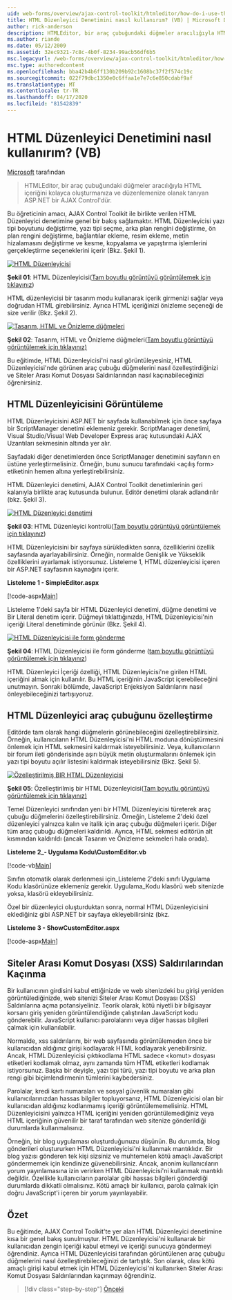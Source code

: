 ```yaml
---
uid: web-forms/overview/ajax-control-toolkit/htmleditor/how-do-i-use-the-html-editor-control-vb
title: HTML Düzenleyici Denetimini nasıl kullanırım? (VB) | Microsoft Dokümanlar
author: rick-anderson
description: HTMLEditor, bir araç çubuğundaki düğmeler aracılığıyla HTML içeriğini kolayca oluşturmanıza ve düzenlemenize olanak tanıyan ASP.NET bir AJAX Control'dür.
ms.author: riande
ms.date: 05/12/2009
ms.assetid: 32ec9321-7c8c-4b0f-8234-99acb56df6b5
msc.legacyurl: /web-forms/overview/ajax-control-toolkit/htmleditor/how-do-i-use-the-html-editor-control-vb
msc.type: authoredcontent
ms.openlocfilehash: bba42b4b6ff130b209b92c1608bc37f2f574c19c
ms.sourcegitcommit: 022f79dbc1350e0c6ffaa1e7e7c6e850cdabf9af
ms.translationtype: MT
ms.contentlocale: tr-TR
ms.lasthandoff: 04/17/2020
ms.locfileid: "81542839"
---
```

# <a name="how-do-i-use-the-html-editor-control-vb"></a>HTML Düzenleyici Denetimini nasıl kullanırım? (VB)

[Microsoft](https://github.com/microsoft) tarafından

> HTMLEditor, bir araç çubuğundaki düğmeler aracılığıyla HTML içeriğini kolayca oluşturmanıza ve düzenlemenize olanak tanıyan ASP.NET bir AJAX Control'dür.

Bu öğreticinin amacı, AJAX Control Toolkit ile birlikte verilen HTML Düzenleyici denetimine genel bir bakış sağlamaktır. HTML Düzenleyicisi yazı tipi boyutunu değiştirme, yazı tipi seçme, arka plan rengini değiştirme, ön plan rengini değiştirme, bağlantılar ekleme, resim ekleme, metin hizalamasını değiştirme ve kesme, kopyalama ve yapıştırma işlemlerini gerçekleştirme seçeneklerini içerir (Bkz. Şekil 1).

[![HTML Düzenleyicisi](how-do-i-use-the-html-editor-control-vb/_static/image1.jpg)](how-do-i-use-the-html-editor-control-vb/_static/image1.png)

**Şekil 01**: HTML Düzenleyicisi([Tam boyutlu görüntüyü görüntülemek için tıklayınız](how-do-i-use-the-html-editor-control-vb/_static/image2.png))

HTML düzenleyicisi bir tasarım modu kullanarak içerik girmenizi sağlar veya doğrudan HTML girebilirsiniz. Ayrıca HTML içeriğinizi önizleme seçeneği de size verilir (Bkz. Şekil 2).

[![Tasarım, HTML ve Önizleme düğmeleri](how-do-i-use-the-html-editor-control-vb/_static/image2.jpg)](how-do-i-use-the-html-editor-control-vb/_static/image3.png)

**Şekil 02**: Tasarım, HTML ve Önizleme düğmeleri([Tam boyutlu görüntüyü görüntülemek için tıklayınız)](how-do-i-use-the-html-editor-control-vb/_static/image4.png)

Bu eğitimde, HTML Düzenleyicisi'ni nasıl görüntüleyesiniz, HTML Düzenleyicisi'nde görünen araç çubuğu düğmelerini nasıl özelleştirdiğinizi ve Siteler Arası Komut Dosyası Saldırılarından nasıl kaçınabileceğinizi öğrenirsiniz.

## <a name="displaying-the-html-editor"></a>HTML Düzenleyicisini Görüntüleme

HTML Düzenleyicisini ASP.NET bir sayfada kullanabilmek için önce sayfaya bir ScriptManager denetimi eklemeniz gerekir. ScriptManager denetimi, Visual Studio/Visual Web Developer Express araç kutusundaki AJAX Uzantıları sekmesinin altında yer alır.

Sayfadaki diğer denetimlerden önce ScriptManager denetimini sayfanın en üstüne yerleştirmelisiniz. Örneğin, bunu sunucu tarafındaki &lt;açılış form&gt; etiketinin hemen altına yerleştirebilirsiniz.

HTML Düzenleyici denetimi, AJAX Control Toolkit denetimlerinin geri kalanıyla birlikte araç kutusunda bulunur. Editör denetimi olarak adlandırılır (bkz. Şekil 3).

[![HTML Düzenleyici denetimi](how-do-i-use-the-html-editor-control-vb/_static/image3.jpg)](how-do-i-use-the-html-editor-control-vb/_static/image5.png)

**Şekil 03**: HTML Düzenleyici kontrolü([Tam boyutlu görüntüyü görüntülemek için tıklayınız](how-do-i-use-the-html-editor-control-vb/_static/image6.png))

HTML Düzenleyicisini bir sayfaya sürükledikten sonra, özelliklerini özellik sayfasında ayarlayabilirsiniz. Örneğin, normalde Genişlik ve Yükseklik özelliklerini ayarlamak istiyorsunuz. Listeleme 1, HTML düzenleyicisi içeren bir ASP.NET sayfasının kaynağını içerir.

**Listeleme 1 - SimpleEditor.aspx**

[!code-aspx[Main](how-do-i-use-the-html-editor-control-vb/samples/sample1.aspx)]

Listeleme 1'deki sayfa bir HTML Düzenleyici denetimi, düğme denetimi ve Bir Literal denetim içerir. Düğmeyi tıklattığınızda, HTML Düzenleyicisi'nin içeriği Literal denetiminde görünür (Bkz. Şekil 4).

[![HTML Düzenleyicisi ile form gönderme](how-do-i-use-the-html-editor-control-vb/_static/image4.jpg)](how-do-i-use-the-html-editor-control-vb/_static/image7.png)

**Şekil 04**: HTML Düzenleyicisi ile form gönderme ([tam boyutlu görüntüyü görüntülemek için tıklayınız](how-do-i-use-the-html-editor-control-vb/_static/image8.png))

HTML Düzenleyici İçeriği özelliği, HTML Düzenleyicisi'ne girilen HTML içeriğini almak için kullanılır. Bu HTML içeriğinin JavaScript içerebileceğini unutmayın. Sonraki bölümde, JavaScript Enjeksiyon Saldırılarını nasıl önleyebileceğinizi tartışıyoruz.

## <a name="customizing-the-html-editor-toolbar"></a>HTML Düzenleyici araç çubuğunu özelleştirme

Editörde tam olarak hangi düğmelerin görünebileceğini özelleştirebilirsiniz. Örneğin, kullanıcıların HTML Düzenleyicisi'ni HTML moduna dönüştürmesini önlemek için HTML sekmesini kaldırmak isteyebilirsiniz. Veya, kullanıcıların bir forum ileti gönderisinde aşırı büyük metin oluşturmalarını önlemek için yazı tipi boyutu açılır listesini kaldırmak isteyebilirsiniz (Bkz. Şekil 5).

[![Özelleştirilmiş BIR HTML Düzenleyicisi](how-do-i-use-the-html-editor-control-vb/_static/image5.jpg)](how-do-i-use-the-html-editor-control-vb/_static/image9.png)

**Şekil 05**: Özelleştirilmiş bir HTML Düzenleyicisi([Tam boyutlu görüntüyü görüntülemek için tıklayınız)](how-do-i-use-the-html-editor-control-vb/_static/image10.png)

Temel Düzenleyici sınıfından yeni bir HTML Düzenleyicisi türeterek araç çubuğu düğmelerini özelleştirebilirsiniz. Örneğin, Listeleme 2'deki özel düzenleyici yalnızca kalın ve italik için araç çubuğu düğmeleri içerir. Diğer tüm araç çubuğu düğmeleri kaldırıldı. Ayrıca, HTML sekmesi editörün alt kısmından kaldırıldı (ancak Tasarım ve Önizleme sekmeleri hala orada).

**Listeleme 2\_- Uygulama Kodu\CustomEditor.vb**

[!code-vb[Main](how-do-i-use-the-html-editor-control-vb/samples/sample2.vb)]

Sınıfın otomatik olarak derlenmesi için\_Listeleme 2'deki sınıfı Uygulama Kodu klasörünüze eklemeniz gerekir. Uygulama\_Kodu klasörü web sitenizde yoksa, klasörü ekleyebilirsiniz.

Özel bir düzenleyici oluşturduktan sonra, normal HTML Düzenleyicisini eklediğiniz gibi ASP.NET bir sayfaya ekleyebilirsiniz (bkz.

**Listeleme 3 - ShowCustomEditor.aspx**

[!code-aspx[Main](how-do-i-use-the-html-editor-control-vb/samples/sample3.aspx)]

## <a name="avoiding-cross-site-scripting-xss-attacks"></a>Siteler Arası Komut Dosyası (XSS) Saldırılarından Kaçınma

Bir kullanıcının girdisini kabul ettiğinizde ve web sitenizdeki bu girişi yeniden görüntülediğinizde, web sitenizi Siteler Arası Komut Dosyası (XSS) Saldırılarına açma potansiyeliniz. Teorik olarak, kötü niyetli bir bilgisayar korsanı giriş yeniden görüntülendiğinde çalıştırılan JavaScript kodu gönderebilir. JavaScript kullanıcı parolalarını veya diğer hassas bilgileri çalmak için kullanılabilir.

Normalde, xss saldırılarını, bir web sayfasında görüntülemeden önce bir kullanıcıdan aldığınız girişi kodlayarak HTML kodlayarak yenebilirsiniz. Ancak, HTML Düzenleyicisi çıktıkodlama HTML sadece &lt;komut&gt; dosyası etiketleri kodlamak olmaz, aynı zamanda tüm HTML etiketleri kodlamak istiyorsunuz. Başka bir deyişle, yazı tipi türü, yazı tipi boyutu ve arka plan rengi gibi biçimlendirmenin tümlerini kaybedersiniz.

Parolalar, kredi kartı numaraları ve sosyal güvenlik numaraları gibi kullanıcılarınızdan hassas bilgiler topluyorsanız, HTML Düzenleyicisi olan bir kullanıcıdan aldığınız kodlanmamış içeriği görüntülememelisiniz. HTML Düzenleyicisini yalnızca HTML içeriğini yeniden görüntülemediğiniz veya HTML içeriğinin güvenilir bir taraf tarafından web sitenize gönderildiği durumlarda kullanmalısınız.

Örneğin, bir blog uygulaması oluşturduğunuzu düşünün. Bu durumda, blog gönderileri oluştururken HTML Düzenleyicisi'ni kullanmak mantıklıdır. Bir blog yazısı gönderen tek kişi sizsiniz ve muhtemelen kötü amaçlı JavaScript göndermemek için kendinize güvenebilirsiniz. Ancak, anonim kullanıcıların yorum yayınlamasına izin verirken HTML Düzenleyicisi'ni kullanmak mantıklı değildir. Özellikle kullanıcıların parolalar gibi hassas bilgileri gönderdiği durumlarda dikkatli olmalısınız. Kötü amaçlı bir kullanıcı, parola çalmak için doğru JavaScript'i içeren bir yorum yayınlayabilir.

## <a name="summary"></a>Özet

Bu eğitimde, AJAX Control Toolkit'te yer alan HTML Düzenleyici denetimine kısa bir genel bakış sunulmuştur. HTML Düzenleyicisi'ni kullanarak bir kullanıcıdan zengin içeriği kabul etmeyi ve içeriği sunucuya göndermeyi öğrendiniz. Ayrıca HTML Düzenleyicisi tarafından görüntülenen araç çubuğu düğmelerini nasıl özelleştirebileceğinizi de tartıştık. Son olarak, olası kötü amaçlı girişi kabul etmek için HTML Düzenleyicisi'ni kullanırken Siteler Arası Komut Dosyası Saldırılarından kaçınmayı öğrendiniz.

> [!div class="step-by-step"]
> [Önceki](how-do-i-use-the-html-editor-control-cs.md)
